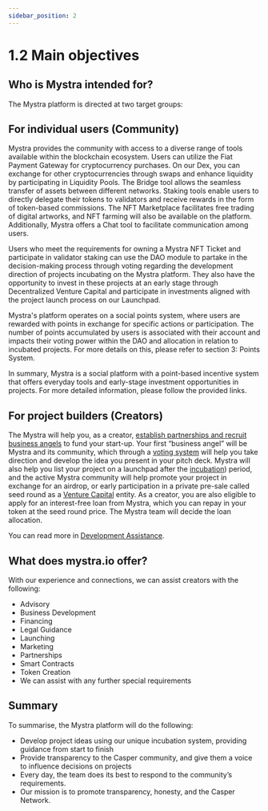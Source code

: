 ```yaml
---
sidebar_position: 2
---
```


# 1.2 Main objectives

## Who is Mystra intended for?

The Mystra platform is directed at two target groups:

## For individual users (Community)

Mystra provides the community with access to a diverse range of tools available within the blockchain ecosystem. Users can utilize the Fiat Payment Gateway for cryptocurrency purchases. On our Dex, you can exchange for other cryptocurrencies through swaps and enhance liquidity by participating in Liquidity Pools. The Bridge tool allows the seamless transfer of assets between different networks. Staking tools enable users to directly delegate their tokens to validators and receive rewards in the form of token-based commissions. The NFT Marketplace facilitates free trading of digital artworks, and NFT farming will also be available on the platform. Additionally, Mystra offers a Chat tool to facilitate communication among users.

Users who meet the requirements for owning a Mystra NFT Ticket and participate in validator staking can use the DAO module to partake in the decision-making process through voting regarding the development direction of projects incubating on the Mystra platform. They also have the opportunity to invest in these projects at an early stage through Decentralized Venture Capital and participate in investments aligned with the project launch process on our Launchpad.

Mystra's platform operates on a social points system, where users are rewarded with points in exchange for specific actions or participation. The number of points accumulated by users is associated with their account and impacts their voting power within the DAO and allocation in relation to incubated projects. For more details on this, please refer to section 3: Points System.

In summary, Mystra is a social platform with a point-based incentive system that offers everyday tools and early-stage investment opportunities in projects. For more detailed information, please follow the provided links.



## For project builders (Creators)

The Mystra will help you, as a creator, <a href="https://docs.mystra.io/docs/PRODUCTS%20AND%20SERVICES/2.4%20Incubation%20HUB">establish partnerships and recruit business angels</a> to fund your start-up. Your first “business angel” will be Mystra and its community, which through a <a href="https://docs.mystra.io/docs/PRODUCTS%20AND%20SERVICES/2.2%20DAO">voting system</a> will help you take direction and develop the idea you present in your pitch deck. Mystra will also help you list your project on a launchpad after the <a href="https://docs.mystra.io/docs/PRODUCTS%20AND%20SERVICES/2.4%20Incubation%20HUB">incubation</a>) period, and the active Mystra community will help promote your project in exchange for an airdrop, or early participation in a private pre-sale called seed round as a <a href="https://docs.mystra.io/docs/PRODUCTS%20AND%20SERVICES/2.3%20Venture%20Capital">Venture Capital</a> entity. As a creator, you are also eligible to apply for an interest-free loan from Mystra, which you can repay in your token at the seed round price. The Mystra team will decide the loan allocation.

You can read more in <a href="https://docs.mystra.io/docs/PRODUCTS%20AND%20SERVICES/2.5%20Development%20Assistance">Development Assistance</a>.


## What does mystra.io offer?

With our experience and connections, we can assist creators with the following:

- Advisory
- Business Development
- Financing
- Legal Guidance
- Launching
- Marketing
- Partnerships
- Smart Contracts
- Token Creation 
- We can assist with any further special requirements
    
## Summary

To summarise, the Mystra platform will do the following:
- Develop project ideas using our unique incubation system, providing guidance from start to finish
- Provide transparency to the Casper community, and give them a voice to influence decisions on projects
- Every day, the team does its best to respond to the community’s requirements.
- Our mission is to promote transparency, honesty, and the Casper Network.
